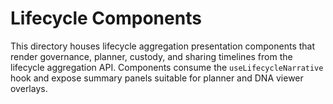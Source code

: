 # Lifecycle Components

This directory houses lifecycle aggregation presentation components that render
governance, planner, custody, and sharing timelines from the lifecycle
aggregation API. Components consume the `useLifecycleNarrative` hook and expose
summary panels suitable for planner and DNA viewer overlays.

